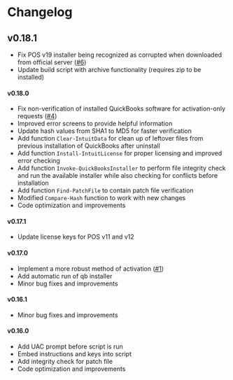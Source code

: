 # Changelog

## v0.18.1

- Fix POS v19 installer being recognized as corrupted when downloaded from official server ([#6](https://github.com/neuralpain/qbactivator/issues/6))
- Update build script with archive functionality (requires zip to be installed)

#### v0.18.0

- Fix non-verification of installed QuickBooks software for activation-only requests ([#4](https://github.com/neuralpain/qbactivator/issues/4))
- Improved error screens to provide helpful information
- Update hash values from SHA1 to MD5 for faster verification
- Add function `Clear-IntuitData` for clean up of leftover files from previous installation of QuickBooks after uninstall
- Add function `Install-IntuitLicense` for proper licensing and improved error checking
- Add function `Invoke-QuickBooksInstaller` to perform file integrity check and run the available installer while also checking for conflicts before installation
- Add function `Find-PatchFile` to contain patch file verification
- Modified `Compare-Hash` function to work with new changes
- Code optimization and improvements

#### v0.17.1

- Update license keys for POS v11 and v12

#### v0.17.0
- Implement a more robust method of activation ([#1](https://github.com/neuralpain/qbactivator/issues/1))
- Add automatic run of qb installer
- Minor bug fixes and improvements

#### v0.16.1
- Minor bug fixes and improvements

#### v0.16.0
- Add UAC prompt before script is run
- Embed instructions and keys into script
- Add integrity check for patch file
- Code optimization and improvements
